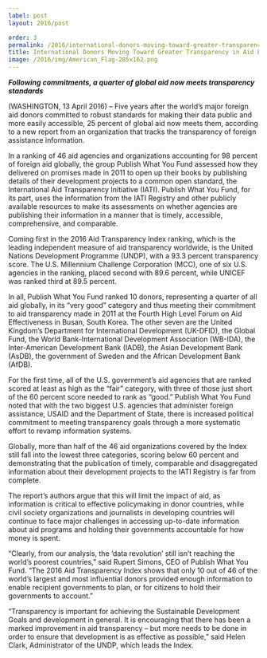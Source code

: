 ```yaml
---
label: post
layout: 2016/post

order: 3
permalink: /2016/international-donors-moving-toward-greater-transparency-in-aid-programs-but-slowly/
title: International Donors Moving Toward Greater Transparency in Aid Programs, But Slowly
image: /2016/img/American_Flag-285x162.png
---
```


_**Following commitments, a quarter of global aid now meets transparency standards**_

(WASHINGTON, 13 April 2016) – Five years after the world’s major foreign aid donors committed to robust standards for making their data public and more easily accessible, 25 percent of global aid now meets them, according to a new report from an organization that tracks the transparency of foreign assistance information.

In a ranking of 46 aid agencies and organizations accounting for 98 percent of foreign aid globally, the group Publish What You Fund assessed how they delivered on promises made in 2011 to open up their books by publishing details of their development projects to a common open standard, the International Aid Transparency Initiative (IATI). Publish What You Fund, for its part, uses the information from the IATI Registry and other publicly available resources to make its assessments on whether agencies are publishing their information in a manner that is timely, accessible, comprehensive, and comparable.

Coming first in the 2016 Aid Transparency Index ranking, which is the leading independent measure of aid transparency worldwide, is the United Nations Development Programme (UNDP), with a 93.3 percent transparency score. The U.S. Millennium Challenge Corporation (MCC), one of six U.S. agencies in the ranking, placed second with 89.6 percent, while UNICEF was ranked third at 89.5 percent.

In all, Publish What You Fund ranked 10 donors, representing a quarter of all aid globally, in its “very good” category and thus meeting their commitment to aid transparency made in 2011 at the Fourth High Level Forum on Aid Effectiveness in Busan, South Korea. The other seven are the United Kingdom’s Department for International Development (UK-DFID), the Global Fund, the World Bank-International Development Association (WB-IDA), the Inter-American Development Bank (IADB), the Asian Development Bank (AsDB), the government of Sweden and the African Development Bank (AfDB).

For the first time, all of the U.S. government’s aid agencies that are ranked scored at least as high as the “fair” category, with three of those just short of the 60 percent score needed to rank as “good.” Publish What You Fund noted that with the two biggest U.S. agencies that administer foreign assistance, USAID and the Department of State, there is increased political commitment to meeting transparency goals through a more systematic effort to revamp information systems.

Globally, more than half of the 46 aid organizations covered by the Index still fall into the lowest three categories, scoring below 60 percent and demonstrating that the publication of timely, comparable and disaggregated information about their development projects to the IATI Registry is far from complete.

The report’s authors argue that this will limit the impact of aid, as information is critical to effective policymaking in donor countries, while civil society organizations and journalists in developing countries will continue to face major challenges in accessing up-to-date information about aid programs and holding their governments accountable for how money is spent.

“Clearly, from our analysis, the ‘data revolution’ still isn’t reaching the world’s poorest countries,” said Rupert Simons, CEO of Publish What You Fund. “The 2016 Aid Transparency Index shows that only 10 out of 46 of the world’s largest and most influential donors provided enough information to enable recipient governments to plan, or for citizens to hold their governments to account.”

“Transparency is important for achieving the Sustainable Development Goals and development in general. It is encouraging that there has been a marked improvement in aid transparency – but more needs to be done in order to ensure that development is as effective as possible,” said Helen Clark, Administrator of the UNDP, which leads the Index.


